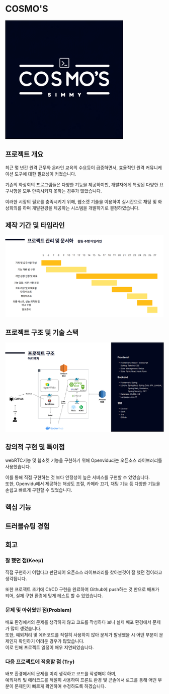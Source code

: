 # COSMO'S

![COSMO'S](https://github.com/Gom1031/portfolio/blob/main/%EA%B5%AC%EB%A6%84_1%EC%B0%A8_%ED%94%84%EB%A1%9C%EC%A0%9D%ED%8A%B8/images/logo.png)

## 프로젝트 개요

최근 몇 년간 원격 근무와 온라인 교육의 수요등이 급증하면서, 효율적인 원격 커뮤니케이션 도구에 대한 필요성이 커졌습니다.    

기존의 화상회의 프로그램들은 다양한 기능을 제공하지만, 개발자에게 특정된 다양한 요구사항을 모두 만족시키지 못하는 경우가 많았습니다.    

이러한 시장의 필요를 충족시키기 위해, 웹소켓 기술을 이용하여 실시간으로 채팅 및 화상회의를 하며 개발환경을 제공하는 시스템을 개발하기로 결정하였습니다.

## 제작 기간 및 타임라인
![Timeline](https://github.com/Gom1031/portfolio/blob/main/%EA%B5%AC%EB%A6%84_1%EC%B0%A8_%ED%94%84%EB%A1%9C%EC%A0%9D%ED%8A%B8/images/timeline.png)

## 프로젝트 구조 및 기술 스택
![architecture](https://github.com/Gom1031/portfolio/blob/main/%EA%B5%AC%EB%A6%84_1%EC%B0%A8_%ED%94%84%EB%A1%9C%EC%A0%9D%ED%8A%B8/images/architecture.png)

## 창의적 구현 및 특이점

webRTC기능 및 웹소켓 기능을 구현하기 위해 Openvidu라는 오픈소스 라이브러리를 사용했습니다.  
  
이를 통해 직접 구현하는 것 보다 안정성이 높은 서비스를 구현할 수 있었습니다.  
또한, Openvidu에서 제공하는 해상도 조절, 카메라 끄기, 채팅 기능 등 다양한 기능을 손쉽고 빠르게 구현할 수 있었습니다.

## 핵심 기능


## 트러블슈팅 경험


## 회고

### 잘 했던 점(Keep)
직접 구현하기 어렵다고 판단되어 오픈소스 라이브러리를 찾아본것이 잘 했던 점이라고 생각됩니다.  
  
또한 프로젝트 초기에 CI/CD 구현을 완료하여 Github에 push하는 것 만으로 배포가 되어, 실제 구현 환경에 맞게 테스트 할 수 있었습니다.  

### 문제 및 아쉬웠던 점(Problem)
배포 환경에서의 문제를 생각하지 않고 코드를 작성하다 보니 실제 배포 환경에서 문제가 많이 생겼습니다.  
또한, 예외처리 및 에러코드를 적절히 사용하지 않아 문제가 발생했을 시 어떤 부분이 문제인지 확인하기 어려운 경우가 많았습니다.  
이로 인해 프로젝트 일정이 매우 지연되었습니다.

### 다음 프로젝트에 적용할 점 (Try)
배포 환경에서의 문제를 미리 생각하고 코드를 작성해야 하며,  
예외처리 및 에러코드를 적절히 사용하여 프론트 환경 및 콘솔에서 로그를 통해 어떤 부분이 문제인지 빠르게 확인하여 수정하도록 하겠습니다.


   
